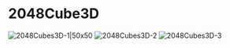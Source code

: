 # 2048Cube3D

![2048Cubes3D-1|50x50](https://user-images.githubusercontent.com/76490534/163574299-bded6507-6f38-4ffb-8171-dad2c51a68ac.jpg)
![2048Cubes3D-2](https://user-images.githubusercontent.com/76490534/163574625-f0c344e3-8637-4308-83cf-3bd4e17d1bb7.jpg)
![2048Cubes3D-3](https://user-images.githubusercontent.com/76490534/163574660-bc341ec8-e91c-41a0-bfd4-df02e7058901.jpg)
